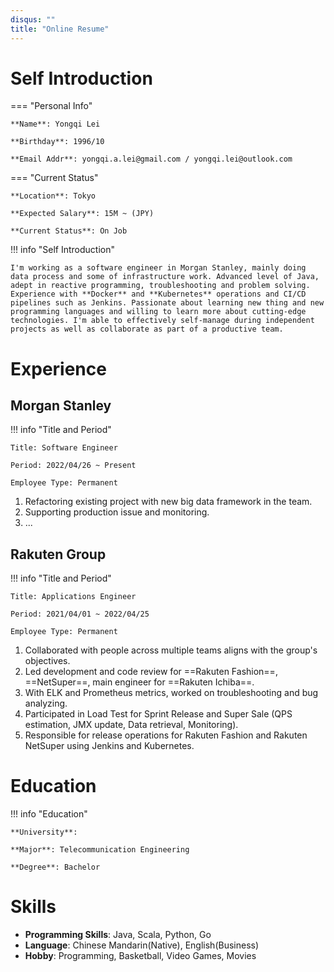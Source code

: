 ```yaml
---
disqus: ""
title: "Online Resume"
---
```


# Self Introduction

=== "Personal Info"

    **Name**: Yongqi Lei

    **Birthday**: 1996/10

    **Email Addr**: yongqi.a.lei@gmail.com / yongqi.lei@outlook.com

=== "Current Status"

    **Location**: Tokyo

    **Expected Salary**: 15M ~ (JPY)

    **Current Status**: On Job

!!! info "Self Introduction"

    I'm working as a software engineer in Morgan Stanley, mainly doing data process and some of infrastructure work. Advanced level of Java, adept in reactive programming, troubleshooting and problem solving. Experience with **Docker** and **Kubernetes** operations and CI/CD pipelines such as Jenkins. Passionate about learning new thing and new programming languages and willing to learn more about cutting-edge technologies. I'm able to effectively self-manage during independent projects as well as collaborate as part of a productive team.

# Experience

## Morgan Stanley

!!! info "Title and Period"
    
    Title: Software Engineer

    Period: 2022/04/26 ~ Present

    Employee Type: Permanent

1. Refactoring existing project with new big data framework in the team.
2. Supporting production issue and monitoring.
3. ...

## Rakuten Group

!!! info "Title and Period"
    
    Title: Applications Engineer

    Period: 2021/04/01 ~ 2022/04/25

    Employee Type: Permanent

1. Collaborated with people across multiple teams aligns with the group's objectives.
2. Led development and code review for ==Rakuten Fashion==, ==NetSuper==, main engineer for ==Rakuten Ichiba==.
3. With ELK and Prometheus metrics, worked on troubleshooting and bug analyzing.
4. Participated in Load Test for Sprint Release and Super Sale (QPS estimation, JMX update, Data retrieval, Monitoring).
5. Responsible for release operations for Rakuten Fashion and Rakuten NetSuper using Jenkins and Kubernetes.

# Education

!!! info "Education"

    **University**: 

    **Major**: Telecommunication Engineering

    **Degree**: Bachelor

# Skills

* **Programming Skills**: Java, Scala, Python, Go
* **Language**: Chinese Mandarin(Native), English(Business)
* **Hobby**: Programming, Basketball, Video Games, Movies